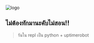 ![logo](https://media.discordapp.net/attachments/863327063150166027/889021718205714462/Reencarne_como_Rias_Gremory_-_El_regreso_de_Rias_parte_final.gif)

## ไม่ต้องทักมานะคับไม่สอน!!
> รันใน repl เป็น python + uptimerobot

